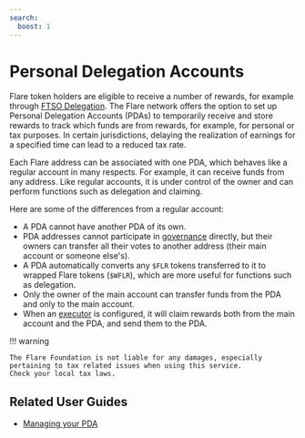 ```yaml
---
search:
  boost: 1
---
```


# Personal Delegation Accounts

Flare token holders are eligible to receive a number of rewards, for example through [FTSO Delegation](./ftso.md#delegation).
The Flare network offers the option to set up Personal Delegation Accounts (PDAs) to temporarily receive and store rewards to track which funds are from rewards, for example, for personal or tax purposes.
In certain jurisdictions, delaying the realization of earnings for a specified time can lead to a reduced tax rate.

Each Flare address can be associated with one PDA, which behaves like a regular account in many respects.
For example, it can receive funds from any address.
Like regular accounts, it is under control of the owner and can perform functions such as delegation and claiming.

Here are some of the differences from a regular account:

* A PDA cannot have another PDA of its own.
* PDA addresses cannot participate in [governance](./governance.md) directly, but their owners can transfer all their votes to another address (their main account or someone else's).
* A PDA automatically converts any `$FLR` tokens transferred to it to wrapped Flare tokens (`$WFLR`), which are more useful for functions such as delegation.
* Only the owner of the main account can transfer funds from the PDA and only to the main account.
* When an [executor](./automatic-claiming.md) is configured, it will claim rewards both from the main account and the PDA, and send them to the PDA.

!!! warning

    The Flare Foundation is not liable for any damages, especially pertaining to tax related issues when using this service.
    Check your local tax laws.

## Related User Guides

* [Managing your PDA](../user/personal-delegation-account.md)
